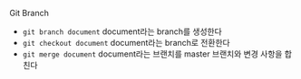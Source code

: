 Git Branch

* `git branch document` document라는 branch를 생성한다
* `git checkout document` document라는 branch로 전환한다
* `git merge document` document라는 브랜치를 master 브랜치와 변경 사항을 합친다